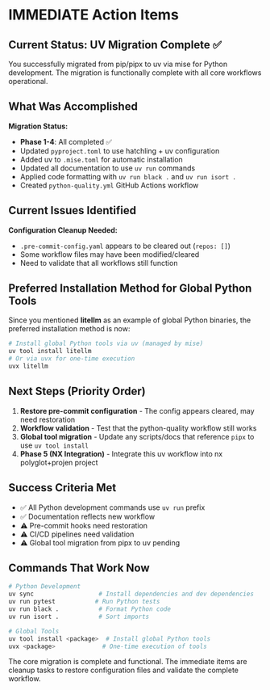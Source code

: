 # IMMEDIATE Action Items

## Current Status: UV Migration Complete ✅

You successfully migrated from pip/pipx to uv via mise for Python development. The migration is functionally complete with all core workflows operational.

## What Was Accomplished

**Migration Status:**
- **Phase 1-4**: All completed ✅
- Updated `pyproject.toml` to use hatchling + uv configuration
- Added uv to `.mise.toml` for automatic installation
- Updated all documentation to use `uv run` commands
- Applied code formatting with `uv run black .` and `uv run isort .`
- Created `python-quality.yml` GitHub Actions workflow

## Current Issues Identified

**Configuration Cleanup Needed:**
- `.pre-commit-config.yaml` appears to be cleared out (`repos: []`)
- Some workflow files may have been modified/cleared
- Need to validate that all workflows still function

## Preferred Installation Method for Global Python Tools

Since you mentioned **litellm** as an example of global Python binaries, the preferred installation method is now:

```bash
# Install global Python tools via uv (managed by mise)
uv tool install litellm
# Or via uvx for one-time execution
uvx litellm
```

## Next Steps (Priority Order)

1. **Restore pre-commit configuration** - The config appears cleared, may need restoration
2. **Workflow validation** - Test that the python-quality workflow still works
3. **Global tool migration** - Update any scripts/docs that reference `pipx` to use `uv tool install`
4. **Phase 5 (NX Integration)** - Integrate this uv workflow into nx polyglot+projen project

## Success Criteria Met

- ✅ All Python development commands use `uv run` prefix
- ✅ Documentation reflects new workflow
- ⚠️ Pre-commit hooks need restoration
- ⚠️ CI/CD pipelines need validation
- ⚠️ Global tool migration from pipx to uv pending

## Commands That Work Now

```bash
# Python Development
uv sync                  # Install dependencies and dev dependencies
uv run pytest           # Run Python tests
uv run black .           # Format Python code
uv run isort .           # Sort imports

# Global Tools
uv tool install <package>  # Install global Python tools
uvx <package>             # One-time execution of tools
```

The core migration is complete and functional. The immediate items are cleanup tasks to restore configuration files and validate the complete workflow.